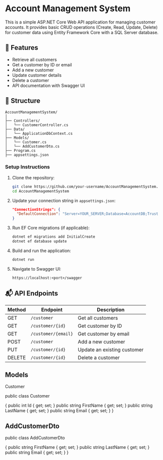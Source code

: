 # Account Management System

This is a simple ASP.NET Core Web API application for managing customer accounts. It provides basic CRUD operations (Create, Read, Update, Delete) for customer data using Entity Framework Core with a SQL Server database.

## 🚀 Features

- Retrieve all customers
- Get a customer by ID or email
- Add a new customer
- Update customer details
- Delete a customer
- API documentation with Swagger UI


## 📁 Structure

```
AccountManagementSystem/
│
├── Controllers/
│   └── CustomerController.cs
├── Data/
│   └── ApplicationDbContext.cs
├── Models/
│   └── Customer.cs
│   └── AddCustomerDto.cs
├── Program.cs
├── appsettings.json
```

### Setup Instructions

1. Clone the repository:
    ```bash
    git clone https://github.com/your-username/AccountManagementSystem.git
    cd AccountManagementSystem
    ```

2. Update your connection string in `appsettings.json`:
    ```json
    "ConnectionStrings": {
      "DefaultConnection": "Server=YOUR_SERVER;Database=AccountDB;Trusted_Connection=True;"
    }
    ```

3. Run EF Core migrations (if applicable):
    ```bash
    dotnet ef migrations add InitialCreate
    dotnet ef database update
    ```

4. Build and run the application:
    ```bash
    dotnet run
    ```

5. Navigate to Swagger UI:
    ```
    https://localhost:<port>/swagger
    ```

## 📬 API Endpoints

| Method | Endpoint               | Description                   |
|--------|------------------------|-------------------------------|
| GET    | `/customer`            | Get all customers             |
| GET    | `/customer/{id}`       | Get customer by ID            |
| GET    | `/customer/{email}`    | Get customer by email         |
| POST   | `/customer`            | Add a new customer            |
| PUT    | `/customer/{id}`       | Update an existing customer   |
| DELETE | `/customer/{id}`       | Delete a customer             |

## Models

Customer

public class Customer

{
    public int Id { get; set; }
    public string FirstName { get; set; }
    public string LastName { get; set; }
    public string Email { get; set; }
}

## AddCustomerDto

public class AddCustomerDto

{
    public string FirstName { get; set; }
    public string LastName { get; set; }
    public string Email { get; set; }
}

